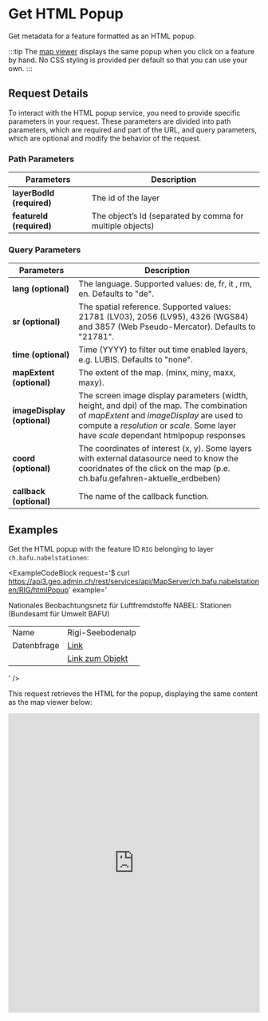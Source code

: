 # Get HTML Popup

Get metadata for a feature formatted as an HTML popup.

<ApiCodeBlock url="https://api3.geo.admin.ch/rest/services/api/MapServer/{layerBodId}/{featureId}/htmlPopup" method="GET" />

:::tip
The [map viewer](https://map.geo.admin.ch/) displays the same popup when you click on a feature by hand.
No CSS styling is provided per default so that you can use your own.
:::

## Request Details

To interact with the HTML popup service, you need to provide specific parameters in your request.
These parameters are divided into path parameters, which are required and part of the URL, and query parameters, which are optional and modify the behavior of the request.

### Path Parameters

| Parameters                | Description                                               |
| ------------------------- | --------------------------------------------------------- |
| **layerBodId (required)** | The id of the layer                                       |
| **featureId (required)**  | The object’s Id (separated by comma for multiple objects) |

### Query Parameters

| Parameters                  | Description                                                                                                                                                                                                                     |
| --------------------------- | ------------------------------------------------------------------------------------------------------------------------------------------------------------------------------------------------------------------------------- |
| **lang (optional)**         | The language. Supported values: de, fr, it , rm, en. Defaults to "de".                                                                                                                                                          |
| **sr (optional)**           | The spatial reference. Supported values: 21781 (LV03), 2056 (LV95), 4326 (WGS84) and 3857 (Web Pseudo-Mercator). Defaults to "21781".                                                                                           |
| **time (optional)**         | Time (YYYY) to filter out time enabled layers, e.g. LUBIS. Defaults to "none".                                                                                                                                                  |
| **mapExtent (optional)**    | The extent of the map. (minx, miny, maxx, maxy).                                                                                                                                                                                |
| **imageDisplay (optional)** | The screen image display parameters (width, height, and dpi) of the map. The combination of _mapExtent_ and _imageDisplay_ are used to compute a _resolution_ or _scale_. Some layer have _scale_ dependant htmlpopup responses |
| **coord (optional)**        | The coordinates of interest (x, y). Some layers with external datasource need to know the cooridnates of the click on the map (p.e. ch.bafu.gefahren-aktuelle_erdbeben)                                                         |
| **callback (optional)**     | The name of the callback function.                                                                                                                                                                                              |

## Examples

Get the HTML popup with the feature ID `RIG` belonging to layer `ch.bafu.nabelstationen`:

<ExampleCodeBlock
request='$ curl https://api3.geo.admin.ch/rest/services/api/MapServer/ch.bafu.nabelstationen/RIG/htmlPopup'
example='<div
id="ch.bafu.nabelstationen#RIG"
class="chbafunabelstationen htmlpopup-container">

  <div class="htmlpopup-header">
    <span>Nationales Beobachtungsnetz für Luftfremdstoffe NABEL: Stationen</span>
    (Bundesamt für Umwelt BAFU)
  </div>
  <div class="htmlpopup-content">
    <table>
      <tr>
        <td class="cell-left">Name</td>
        <td>Rigi-Seebodenalp</td>
      </tr>
      <tr>
        <td class="cell-left">Datenbfrage</td>
        <td>
          <a
            href="https://www.bafu.admin.ch/bafu/de/home/themen/luft/zustand/daten/datenabfrage-nabel.html"
            target="_blank"
            >Link</a
          >
        </td>
      </tr>
      <tr>
        <td class="cell-left"></td>
        <td>
          <a
            href="https://map.geo.admin.ch?ch.bafu.nabelstationen=RIG&amp;lang=de&amp;topic=api"
            target="_blank"
          >
            Link zum Objekt
          </a>
        </td>
      </tr>
    </table>
  </div>
</div>'
/>

This request retrieves the HTML for the popup, displaying the same content as the map viewer below:

<iframe src="https://map.geo.admin.ch/#/embed?lang=en&center=2681170.18,1204968.08&z=2.228&topic=ech&layers=ch.bafu.nabelstationen@features=RIG&bgLayer=ch.swisstopo.pixelkarte-farbe&featureInfo=default" style="border: 0;width: 800px;height: 600px;max-width: 100%;max-height: 100%;" allow="geolocation"></iframe>
